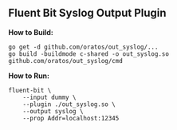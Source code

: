 
## Fluent Bit Syslog Output Plugin

**How to Build:**

```
go get -d github.com/oratos/out_syslog/...
go build -buildmode c-shared -o out_syslog.so github.com/oratos/out_syslog/cmd
```

**How to Run:**

```
fluent-bit \
    --input dummy \
    --plugin ./out_syslog.so \
    --output syslog \
    --prop Addr=localhost:12345
```
